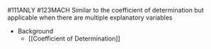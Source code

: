 #111ANLY #123MACH 
Similar to the coefficient of determination but applicable when there are multiple explanatory variables

- Background
	- [[Coefficient of Determination]]